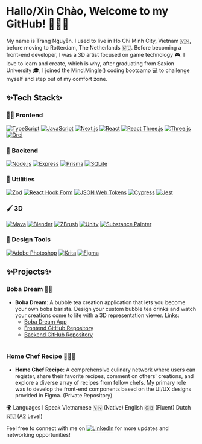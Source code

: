 # Hallo/Xin Chào, Welcome to my GitHub! 🙋🏻‍♀️

My name is Trang Nguyễn. I used to live in Ho Chi Minh City, Vietnam 🇻🇳, before moving to Rotterdam, The Netherlands 🇳🇱. 
Before becoming a front-end developer, I was a 3D artist focused on game technology 🎮. I love to learn and create, which is why, after graduating from Saxion University 🎓, I joined the Mind.Mingle() coding bootcamp 💻 to challenge myself and step out of my comfort zone.

## ✨Tech Stack✨

### 🐻‍❄️ Frontend
[![TypeScript](https://img.shields.io/badge/TypeScript-007ACC?style=for-the-badge&logo=typescript&logoColor=white)](https://www.typescriptlang.org/)
[![JavaScript](https://img.shields.io/badge/JavaScript-F7DF1C?style=for-the-badge&logo=javascript&logoColor=black)](https://developer.mozilla.org/en-US/docs/Web/JavaScript)
[![Next.js](https://img.shields.io/badge/Next.js-000000?style=for-the-badge&logo=nextdotjs&logoColor=white)](https://nextjs.org/)
[![React](https://img.shields.io/badge/React-61DAFB?style=for-the-badge&logo=react&logoColor=black)](https://reactjs.org/)
[![React Three.js](https://img.shields.io/badge/React_Three.js-000000?style=for-the-badge&logo=react&logoColor=white)](https://threejs.org/)
[![Three.js](https://img.shields.io/badge/Three.js-000000?style=for-the-badge&logo=threejs&logoColor=white)](https://threejs.org/)
[![Drei](https://img.shields.io/badge/Drei-000000?style=for-the-badge&logo=github&logoColor=white)](https://github.com/pmndrs/drei)

### 🐻 Backend
[![Node.js](https://img.shields.io/badge/Node.js-339933?style=for-the-badge&logo=node.js&logoColor=white)](https://nodejs.org/)
[![Express](https://img.shields.io/badge/Express.js-000000?style=for-the-badge&logo=express&logoColor=white)](https://expressjs.com/)
[![Prisma](https://img.shields.io/badge/Prisma-2D3748?style=for-the-badge&logo=prisma&logoColor=white)](https://www.prisma.io/)
[![SQLite](https://img.shields.io/badge/SQLite-003B57?style=for-the-badge&logo=sqlite&logoColor=white)](https://www.sqlite.org/index.html)

### 🐼 Utilities
[![Zod](https://img.shields.io/badge/Zod-2D3748?style=for-the-badge&logo=zod&logoColor=white)](https://zod.dev/)
[![React Hook Form](https://img.shields.io/badge/React_Hook_Form-EC8D6F?style=for-the-badge&logo=reacthookform&logoColor=white)](https://react-hook-form.com/)
[![JSON Web Tokens](https://img.shields.io/badge/JSON_Web_Tokens-000000?style=for-the-badge&logo=json&logoColor=white)](https://jwt.io/)
[![Cypress](https://img.shields.io/badge/Cypress-17202C?style=for-the-badge&logo=cypress&logoColor=white)](https://www.cypress.io/)
[![Jest](https://img.shields.io/badge/Jest-C21325?style=for-the-badge&logo=jest&logoColor=white)](https://jestjs.io/)

### 🖌️ 3D
[![Maya](https://img.shields.io/badge/Maya-002F6C?style=for-the-badge&logo=autodesk&logoColor=white)](https://www.autodesk.com/products/maya/overview)
[![Blender](https://img.shields.io/badge/Blender-F5792A?style=for-the-badge&logo=blender&logoColor=white)](https://www.blender.org/)
[![ZBrush](https://img.shields.io/badge/ZBrush-3D8D8F?style=for-the-badge&logo=zbrush&logoColor=white)](https://pixologic.com/)
[![Unity](https://img.shields.io/badge/Unity-000000?style=for-the-badge&logo=unity&logoColor=white)](https://unity.com/)
[![Substance Painter](https://img.shields.io/badge/Substance_Painter-5A3E36?style=for-the-badge&logo=substance&logoColor=white)](https://www.adobe.com/products/substance3d-painter.html)

### 🎨 Design Tools
[![Adobe Photoshop](https://img.shields.io/badge/Adobe_Photoshop-31A8FF?style=for-the-badge&logo=adobephotoshop&logoColor=white)](https://www.adobe.com/products/photoshop.html)
[![Krita](https://img.shields.io/badge/Krita-000000?style=for-the-badge&logo=krita&logoColor=white)](https://krita.org/)
[![Figma](https://img.shields.io/badge/Figma-F24E1E?style=for-the-badge&logo=figma&logoColor=white)](https://www.figma.com/)

## ✨Projects✨

### Boba Dream 🧋💭
- **Boba Dream**: A bubble tea creation application that lets you become your own boba barista. Design your custom bubble tea drinks and watch your creations come to life with a 3D representation viewer. Links:
  - [Boba Dream App](https://bobadream.vercel.app/)
  - [Frontend GitHub Repository](https://github.com/XuanTrangNguyen0305/Portfolio_mindmingle_frontend)
  - [Backend GitHub Repository](https://github.com/XuanTrangNguyen0305/Portfolio_mindmingle_backend)
  <br/>

### Home Chef Recipe 🧑‍🍳🍴
- **Home Chef Recipe**: A comprehensive culinary network where users can register, share their favorite recipes, comment on others' creations, and explore a diverse array of recipes from fellow chefs. My primary role was to develop the front-end components based on the UI/UX designs provided in Figma. (Private Repository)
  <br/>
  
🌍 Languages I Speak
Vietnamese 🇻🇳 (Native)
English 🇬🇧 (Fluent)
Dutch 🇳🇱 (A2 Level)

Feel free to connect with me on [![LinkedIn](https://img.shields.io/badge/LinkedIn-0A66C2?style=for-the-badge&logo=linkedin&logoColor=white)](https://www.linkedin.com/in/xuan-trang-nguyen-1715841a4/) for more updates and networking opportunities!
